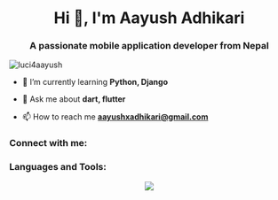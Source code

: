 <h1 align="center">Hi 👋, I'm Aayush Adhikari</h1>
<h3 align="center">A passionate mobile application developer from Nepal</h3>

<p align="left"> <img src="https://komarev.com/ghpvc/?username=luci4aayush&label=Profile%20views&color=0e75b6&style=flat" alt="luci4aayush" /> </p>



- 🌱 I’m currently learning **Python, Django**

- 💬 Ask me about **dart, flutter**

- 📫 How to reach me **aayushxadhikari@gmail.com**

<h3 align="left">Connect with me:</h3>
<p align="left">
</p>

<h3 align="left">Languages and Tools:</h3>
<p align="center">
  <a href="https://skillicons.dev">
    <img src="https://skillicons.dev/icons?i=html,css,flutter,dart,django,mongodb,python,git,c,cpp,docker,graphql,postman,selenium" />
  </a>
</p>

